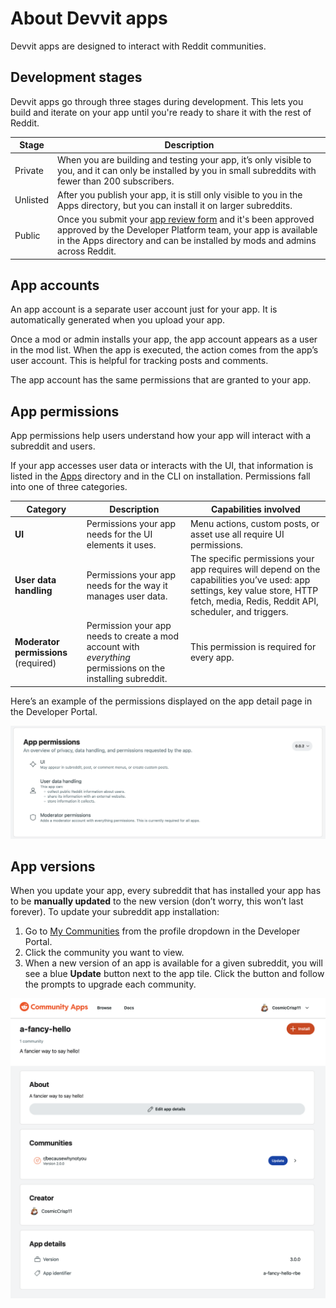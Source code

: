 # About Devvit apps

Devvit apps are designed to interact with Reddit communities.

## Development stages

Devvit apps go through three stages during development. This lets you build and iterate on your app until you're ready to share it with the rest of Reddit.

| Stage    | Description                                                                                                                                                                                                                                                                                                    |
| -------- | -------------------------------------------------------------------------------------------------------------------------------------------------------------------------------------------------------------------------------------------------------------------------------------------------------------- |
| Private  | When you are building and testing your app, it’s only visible to you, and it can only be installed by you in small subreddits with fewer than 200 subscribers.                                                                                                                                                 |
| Unlisted | After you publish your app, it is still only visible to you in the Apps directory, but you can install it on larger subreddits.                                                                                                                                                                                |
| Public   | Once you submit your [app review form](https://docs.google.com/forms/d/e/1FAIpQLSdEyE5vrqOBlojue_mkrV25RiiHv_sxe-xqtcdzCMBTWmoROA/viewform) and it's been approved approved by the Developer Platform team, your app is available in the Apps directory and can be installed by mods and admins across Reddit. |

## App accounts

An app account is a separate user account just for your app. It is automatically generated when you upload your app.

Once a mod or admin installs your app, the app account appears as a user in the mod list. When the app is executed, the action comes from the app’s user account. This is helpful for tracking posts and comments.

The app account has the same permissions that are granted to your app.

## App permissions

App permissions help users understand how your app will interact with a subreddit and users.

If your app accesses user data or interacts with the UI, that information is listed in the [Apps](https://developers.reddit.com) directory and in the CLI on installation. Permissions fall into one of three categories.

| **Category**                         | **Description**                                                                                              | **Capabilities involved**                                                                                                                                                             |
| ------------------------------------ | ------------------------------------------------------------------------------------------------------------ | ------------------------------------------------------------------------------------------------------------------------------------------------------------------------------------- |
| **UI**                               | Permissions your app needs for the UI elements it uses.                                                      | Menu actions, custom posts, or asset use all require UI permissions.                                                                                                                  |
| **User data handling**               | Permissions your app needs for the way it manages user data.                                                 | The specific permissions your app requires will depend on the capabilities you’ve used: app settings, key value store, HTTP fetch, media, Redis, Reddit API, scheduler, and triggers. |
| **Moderator permissions** (required) | Permission your app needs to create a mod account with _everything_ permissions on the installing subreddit. | This permission is required for every app.                                                                                                                                            |

Here’s an example of the permissions displayed on the app detail page in the Developer Portal.

![app permissions](./assets/app_permissions.png)

## App versions

When you update your app, every subreddit that has installed your app has to be **manually updated** to the new version (don’t worry, this won’t last forever). To update your subreddit app installation:

1. Go to [My Communities](https://developers.reddit.com/my/communities) from the profile dropdown in the Developer Portal.
2. Click the community you want to view.
3. When a new version of an app is available for a given subreddit, you will see a blue **Update** button next to the app tile. Click the button and follow the prompts to upgrade each community.

![app update](./assets/app-update.png)
